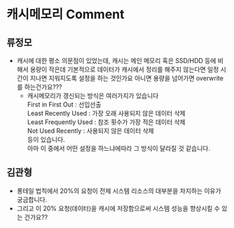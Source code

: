 # 캐시메모리 Comment



## 류정모
- 캐시에 대한 평소 의문점이 있었는데, 캐시는 메인 메모리 혹은 SSD/HDD 등에 비해서 용량이 작은데 기본적으로 데이터가 캐시에서 정리를 해주지 않는다면 일정 시간이 지나면 지워지도록 설정을 하는 것인가요 아니면 용량을 넘어가면 overwrite를 하는건가요???
  - 캐시메모리가 갱신되는 방식은 여러가지가 있습니다  
  First in First Out : 선입선출  
  Least Recently Used : 가장 오래 사용되지 않은 데이터 삭제  
  Least Frequently Used : 참조 횟수가 가장 적은 데이터 삭제  
  Not Used Recently : 사용되지 않은 데이터 삭제  
  등이 있습니다.  
  아마 이 중에서 어떤 설정을 하느냐에따라 그 방식이 달라질 것 같습니다.  

## 김관형
- 롱테일 법칙에서 20%의 요청이 전체 시스템 리소스의 대부분을 차지하는 이유가 궁금합니다.
- 그리고 이 20% 요청(데이터)을 캐시에 저장함으로써 시스템 성능을 향상시킬 수 있는 건가요??